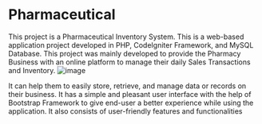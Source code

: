 # Pharmaceutical
This project is a Pharmaceutical Inventory System. This is a web-based application project developed in PHP, CodeIgniter Framework, and MySQL Database. This project was mainly developed to provide the Pharmacy Business with an online platform to manage their daily Sales Transactions and Inventory. 
 ![image](https://github.com/Nikita-kumari/Pharmaceutical/assets/72272391/0b416761-67a2-4d5f-9431-1f9e98714e23)

It can help them to easily store, retrieve, and manage data or records on their business. It has a simple and pleasant user interface with the help of Bootstrap Framework to give end-user a better experience while using the application. It also consists of user-friendly features and functionalities
